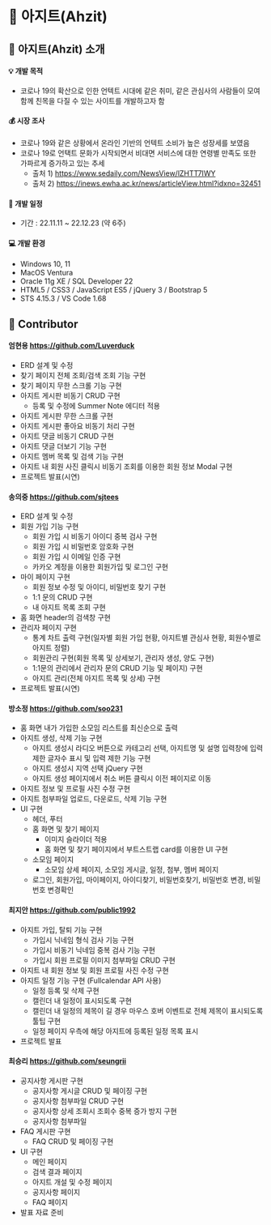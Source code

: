 :city_sunset: 아지트(Ahzit)
===========================

:information_desk_person: 아지트(Ahzit) 소개
------------------------------
#### :bulb: 개발 목적   
* 코로나 19의 확산으로 인한 언텍트 시대에 같은 취미, 같은 관심사의 사람들이 모여 함께 친목을 다질 수 있는 사이트를 개발하고자 함   

#### :moneybag: 시장 조사   
* 코로나 19와 같은 상황에서 온라인 기반의 언텍트 소비가 높은 성장세를 보였음
* 코로나 19로 언택트 문화가 시작되면서 비대면 서비스에 대한 연령별 만족도 또한 가파르게 증가하고 있는 추세   
  - 출처 1) https://www.sedaily.com/NewsView/lZHTT7IWY
  - 출처 2) https://inews.ewha.ac.kr/news/articleView.html?idxno=32451   

#### :calendar: 개발 일정   
* 기간 : 22.11.11 ~ 22.12.23 (약 6주)   

#### :computer: 개발 환경   
* Windows 10, 11
* MacOS Ventura
* Oracle 11g XE / SQL Developer 22
* HTML5 / CSS3 / JavaScript ES5 / jQuery 3 / Bootstrap 5
* STS 4.15.3 / VS Code 1.68   

:clap: Contributor
---------------
#### 엄현용 https://github.com/Luverduck
* ERD 설계 및 수정 
* 찾기 페이지 전체 조회/검색 조회 기능 구현
* 찾기 페이지 무한 스크롤 기능 구현
* 아지트 게시판 비동기 CRUD 구현 
  - 등록 및 수정에 Summer Note 에디터 적용
* 아지트 게시판 무한 스크롤 구현
* 아지트 게시판 좋아요 비동기 처리 구현
* 아지트 댓글 비동기 CRUD 구현
* 아지트 댓글 더보기 기능 구현
* 아지트 멤버 목록 및 검색 기능 구현
* 아지트 내 회원 사진 클릭시 비동기 조회를 이용한 회원 정보 Modal 구현
* 프로젝트 발표(시연)   

#### 송의중 https://github.com/sjtees
* ERD 설계 및 수정
* 회원 가입 기능 구현
  - 회원 가입 시 비동기 아이디 중복 검사 구현
  - 회원 가입 시 비밀번호 암호화 구현
  - 회원 가입 시 이메일 인증 구현
  - 카카오 계정을 이용한 회원가입 및 로그인 구현
* 마이 페이지 구현 
  - 회원 정보 수정 및 아이디, 비밀번호 찾기 구현
  - 1:1 문의 CRUD 구현
  - 내 아지트 목록 조회 구현
* 홈 화면 header의 검색창 구현
* 관리자 페이지 구현
  - 통계 차트 출력 구현(일자별 회원 가입 현황, 아지트별 관심사 현황, 회원수별로 아지트 정렬)
  - 회원관리 구현(회원 목록 및 상세보기, 관리자 생성, 양도 구현)
  - 1:1문의 관리에서 관리자 문의 CRUD 기능 및 페이지) 구현
  - 아지트 관리(전체 아지트 목록 및 상세) 구현
* 프로젝트 발표(시연)   

#### 방소정 https://github.com/soo231
* 홈 화면 내가 가입한 소모임 리스트를 최신순으로 출력
* 아지트 생성, 삭제 기능 구현
  - 아지트 생성시 라디오 버튼으로 카테고리 선택, 아지트명 및 설명 입력창에 입력 제한 글자수 표시 및 입력 제한 기능 구현
  - 아지트 생성시 지역 선택 jQuery 구현
  - 아지트 생성 페이지에서 취소 버튼 클릭시 이전 페이지로 이동
* 아지트 정보 및 프로필 사진 수정 구현
* 아지트 첨부파일 업로드, 다운로드, 삭제 기능 구현
* UI 구현
  - 헤더, 푸터
  - 홈 화면 및 찾기 페이지
    - 이미지 슬라이더 적용
    - 홈 화면 및 찾기 페이지에서 부트스트랩 card를 이용한 UI 구현
  - 소모임 페이지
    - 소모임 상세 페이지, 소모임 게시글, 일정, 첨부, 멤버 페이지
  - 로그인, 회원가입, 마이페이지, 아이디찾기, 비밀번호찾기, 비밀번호 변경, 비밀번호 변경확인   

#### 최지안 https://github.com/public1992
* 아지트 가입, 탈퇴 기능 구현
  - 가입시 닉네임 형식 검사 기능 구현
  - 가입시 비동기 닉네임 중복 검사 기능 구현
  - 가입시 회원 프로필 이미지 첨부파일 CRUD 구현
* 아지트 내 회원 정보 및 회원 프로필 사진 수정 구현
* 아지트 일정 기능 구현 (Fullcalendar API 사용)
  - 일정 등록 및 삭제 구현
  - 캘린더 내 일정이 표시되도록 구현
  - 캘린더 내 일정의 제목이 길 경우 마우스 호버 이벤트로 전체 제목이 표시되도록 툴팁 구현
  - 일정 페이지 우측에 해당 아지트에 등록된 일정 목록 표시 
* 프로젝트 발표   

#### 최승리 https://github.com/seungrii
* 공지사항 게시판 구현
  - 공지사항 게시글 CRUD 및 페이징 구현
  - 공지사항 첨부파일 CRUD 구현
  - 공지사항 상세 조회시 조회수 중복 증가 방지 구현
  - 공지사항 첨부파일
* FAQ 게시판 구현
  - FAQ CRUD 및 페이징 구현
* UI 구현
  - 메인 페이지
  - 검색 결과 페이지
  - 아지트 개설 및 수정 페이지
  - 공지사항 페이지
  - FAQ 페이지
* 발표 자료 준비
